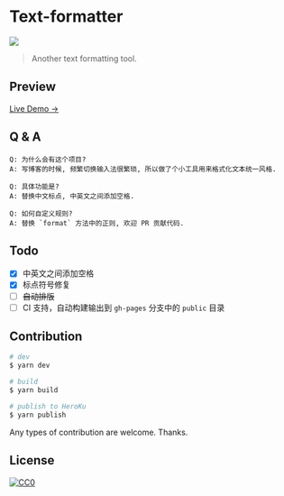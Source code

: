 # Text-formatter

[![](https://data.jsdelivr.com/v1/package/gh/ifyour/text-formatter/badge)](https://www.jsdelivr.com/package/gh/ifyour/text-formatter)
> Another text formatting tool.

## Preview

[Live Demo →](https://text-formatter.herokuapp.com/)

## Q & A

```text
Q: 为什么会有这个项目?
A: 写博客的时候, 频繁切换输入法很繁琐, 所以做了个小工具用来格式化文本统一风格.

Q: 具体功能是?
A: 替换中文标点, 中英文之间添加空格.

Q: 如何自定义规则?
A: 替换 `format` 方法中的正则, 欢迎 PR 贡献代码.
```

## Todo

* [x] 中英文之间添加空格
* [x] 标点符号修复
* [ ] ~~自动排版~~
* [ ] CI 支持，自动构建输出到 `gh-pages` 分支中的 `public` 目录

## Contribution

```bash
# dev
$ yarn dev

# build
$ yarn build

# publish to HeroKu
$ yarn publish
```

Any types of contribution are welcome. Thanks.

## License

[![CC0](https://i.creativecommons.org/p/zero/1.0/88x31.png)](https://creativecommons.org/publicdomain/zero/1.0/)
